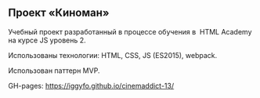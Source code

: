 Проект «Киноман»
---

Учебный проект разработанный в процессе обучения
в  HTML Academy на курсе JS уровень 2.

Использованы технологии:
HTML, CSS, JS (ES2015), webpack.

Использован паттерн MVP.

GH-pages: https://iggyfo.github.io/cinemaddict-13/
